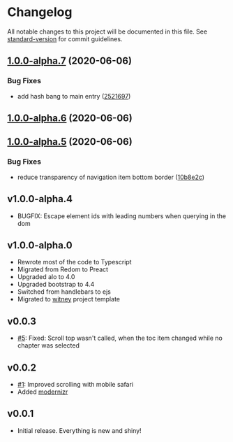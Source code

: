 # Changelog

All notable changes to this project will be documented in this file. See [standard-version](https://github.com/conventional-changelog/standard-version) for commit guidelines.

## [1.0.0-alpha.7](https://github.com/malleryjs/mallery/compare/v1.0.0-alpha.6...v1.0.0-alpha.7) (2020-06-06)


### Bug Fixes

* add hash bang to main entry ([2521697](https://github.com/malleryjs/mallery/commit/2521697b5705eb6f9bed386bea1724f3710ce86e))

## [1.0.0-alpha.6](https://github.com/malleryjs/mallery/compare/v1.0.0-alpha.5...v1.0.0-alpha.6) (2020-06-06)

## [1.0.0-alpha.5](https://github.com/malleryjs/mallery/compare/v1.0.0-alpha.4...v1.0.0-alpha.5) (2020-06-06)


### Bug Fixes

* reduce transparency of navigation item bottom border ([10b8e2c](https://github.com/malleryjs/mallery/commit/10b8e2cdc3a4a01b540dfaa2d2a089acf79fcc6f))

## v1.0.0-alpha.4
- BUGFIX: Escape element ids with leading numbers when querying in the dom

## v1.0.0-alpha.0
- Rewrote most of the code to Typescript
- Migrated from Redom to Preact
- Upgraded alo to 4.0
- Upgraded bootstrap to 4.4
- Switched from handlebars to ejs
- Migrated to [witney](https://github.com/witneyjs/witney) project template

## v0.0.3
- [#5](https://github.com/malleryjs/mallery/issues/5): Fixed: Scroll top wasn't called, when the toc item changed while no chapter was selected 

## v0.0.2
- [#1](https://github.com/malleryjs/mallery/issues/1): Improved scrolling with mobile safari
- Added [modernizr](https://modernizr.com/)

## v0.0.1
- Initial release. Everything is new and shiny!
